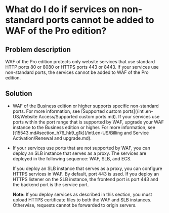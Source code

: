 # What do I do if services on non-standard ports cannot be added to WAF of the Pro edition?

## Problem description

WAF of the Pro edition protects only website services that use standard HTTP ports 80 or 8080 or HTTPS ports 443 or 8443. If your services use non-standard ports, the services cannot be added to WAF of the Pro edition.

## Solution

-   WAF of the Business edition or higher supports specific non-standard ports. For more information, see [Supported custom ports](/intl.en-US/Website Access/Supported custom ports.md). If your services use ports within the port range that is supported by WAF, upgrade your WAF instance to the Business edition or higher. For more information, see [t15543.md\#section\_h76\_hk9\_g1k](/intl.en-US/Billing and Service Activation/Renewal and upgrade.md).
-   If your services use ports that are not supported by WAF, you can deploy an SLB instance that serves as a proxy. The services are deployed in the following sequence: WAF, SLB, and ECS.

    If you deploy an SLB instance that serves as a proxy, you can configure HTTPS services in WAF. By default, port 443 is used. If you deploy an HTTPS listener on the SLB instance, the frontend port is port 443 and the backend port is the service port.

    **Note:** If you deploy services as described in this section, you must upload HTTPS certificate files to both the WAF and SLB instances. Otherwise, requests cannot be forwarded to origin servers.


